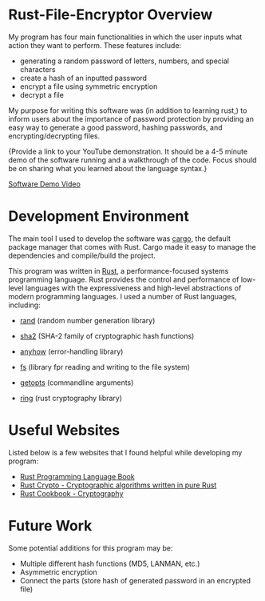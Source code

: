 # Rust-File-Encryptor Overview

My program has four main functionalities in which the user inputs what action they want to perform. These features include:
 - generating a random password of letters, numbers, and special characters
 - create a hash of an inputted password
 - encrypt a file using symmetric encryption
 - decrypt a file

My purpose for writing this software was (in addition to learning rust,) to inform users about the importance of password protection by providing an easy way to generate a good password, hashing passwords, and encrypting/decrypting files.

{Provide a link to your YouTube demonstration. It should be a 4-5 minute demo of the software running and a walkthrough of the code. Focus should be on sharing what you learned about the language syntax.}

[Software Demo Video](http://youtube.link.goes.here)

# Development Environment
The main tool I used to develop the software was [cargo](https://doc.rust-lang.org/cargo/), the default package manager that comes with Rust. Cargo made it easy to manage the dependencies and compile/build the project. 

This program was written in [Rust](https://www.rust-lang.org/), a performance-focused systems programming language. Rust provides the control and performance of low-level languages with the expressiveness and high-level abstractions of modern programming languages. I used a number of Rust languages, including:

- [rand](https://docs.rs/rand/latest/rand/) (random number generation library)

- [sha2](https://crates.io/crates/sha2) (SHA-2 family of cryptographic hash functions)

- [anyhow](https://docs.rs/anyhow/latest/anyhow/) (error-handling library)

- [fs](https://doc.rust-lang.org/std/fs/) (library fpr reading and writing to the file system)

- [getopts](https://docs.rs/getopts/latest/getopts/) (commandline arguments)

- [ring](https://docs.rs/ring/latest/ring/) (rust cryptography library)

# Useful Websites
Listed below is a few websites that I found helpful while developing my program:

- [Rust Programming Language Book](https://doc.rust-lang.org/book/index.html)
- [Rust Crypto - Cryptographic algorithms written in pure Rust](https://github.com/RustCrypto)
- [Rust Cookbook - Cryptography](https://rust-lang-nursery.github.io/rust-cookbook/cryptography/encryption.html)

# Future Work
Some potential additions for this program may be:
- Multiple different hash functions (MD5, LANMAN, etc.)
- Asymmetric encryption
- Connect the parts (store hash of generated password in an encrypted file)